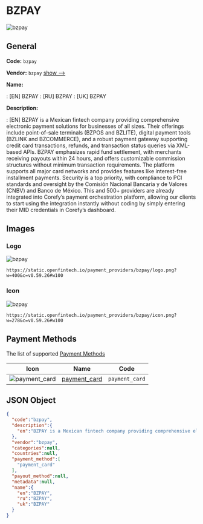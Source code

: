 
# BZPAY 
![bzpay](https://static.openfintech.io/payment_providers/bzpay/logo.png?w=400&c=v0.59.26#w100)  

## General 
 
**Code:** `bzpay` 
 
**Vendor:** `bzpay` [show -->](/vendors/bzpay/) 
 
**Name:** 
 
:	[EN] BZPAY 
:	[RU] BZPAY 
:	[UK] BZPAY 
 
**Description:** 
 
: [EN] BZPAY is a Mexican fintech company providing comprehensive electronic payment solutions for businesses of all sizes. Their offerings include point-of-sale terminals (BZPOS and BZLITE), digital payment tools (BZLINK and BZCOMMERCE), and a robust payment gateway supporting credit card transactions, refunds, and transaction status queries via XML-based APIs. BZPAY emphasizes rapid fund settlement, with merchants receiving payouts within 24 hours, and offers customizable commission structures without minimum transaction requirements. The platform supports all major card networks and provides features like interest-free installment payments. Security is a top priority, with compliance to PCI standards and oversight by the Comisión Nacional Bancaria y de Valores (CNBV) and Banco de México. This and 500+ providers are already integrated into Corefy’s payment orchestration platform, allowing our clients to start using the integration instantly without coding by simply entering their MID credentials in Corefy’s dashboard. 
 

## Images 

### Logo 
 
![bzpay](https://static.openfintech.io/payment_providers/bzpay/logo.png?w=400&c=v0.59.26#w100)  

```
https://static.openfintech.io/payment_providers/bzpay/logo.png?w=400&c=v0.59.26#w100
```  

### Icon 
 
![bzpay](https://static.openfintech.io/payment_providers/bzpay/icon.png?w=278&c=v0.59.26#w100)  

```
https://static.openfintech.io/payment_providers/bzpay/icon.png?w=278&c=v0.59.26#w100
```  

## Payment Methods 
 
The list of supported [Payment Methods](/payment-methods/) 

|Icon|Name|Code| 
|:---:|:---:|:---:| 
|![payment_card](https://static.openfintech.io/payment_methods/payment_card/icon.svg?w=278&c=v0.59.26#w100) |[payment_card](/payment-methods/payment_card/)|`payment_card`| 
 

## JSON Object 

```json
{
  "code":"bzpay",
  "description":{
    "en":"BZPAY is a Mexican fintech company providing comprehensive electronic payment solutions for businesses of all sizes. Their offerings include point-of-sale terminals (BZPOS and BZLITE), digital payment tools (BZLINK and BZCOMMERCE), and a robust payment gateway supporting credit card transactions, refunds, and transaction status queries via XML-based APIs. BZPAY emphasizes rapid fund settlement, with merchants receiving payouts within 24 hours, and offers customizable commission structures without minimum transaction requirements. The platform supports all major card networks and provides features like interest-free installment payments. Security is a top priority, with compliance to PCI standards and oversight by the Comisi\u00f3n Nacional Bancaria y de Valores (CNBV) and Banco de M\u00e9xico. This and 500+ providers are already integrated into Corefy\u2019s payment orchestration platform, allowing our clients to start using the integration instantly without coding by simply entering their MID credentials in Corefy\u2019s dashboard."
  },
  "vendor":"bzpay",
  "categories":null,
  "countries":null,
  "payment_method":[
    "payment_card"
  ],
  "payout_method":null,
  "metadata":null,
  "name":{
    "en":"BZPAY",
    "ru":"BZPAY",
    "uk":"BZPAY"
  }
}
```  
